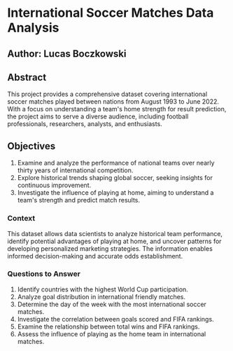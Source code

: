 # International Soccer Matches Data Analysis

## Author: Lucas Boczkowski

## Abstract

This project provides a comprehensive dataset covering international soccer matches played between nations from August 1993 to June 2022.
With a focus on understanding a team's home strength for result prediction, the project aims to serve a diverse audience, including football professionals, researchers, analysts, and enthusiasts.

## Objectives

1. Examine and analyze the performance of national teams over nearly thirty years of international competition.
2. Explore historical trends shaping global soccer, seeking insights for continuous improvement.
3. Investigate the influence of playing at home, aiming to understand a team's strength and predict match results.

### Context

This dataset allows data scientists to analyze historical team performance, identify potential advantages of playing at home, and uncover patterns for developing personalized marketing strategies.
The information enables informed decision-making and accurate odds establishment.

### Questions to Answer

1. Identify countries with the highest World Cup participation.
2. Analyze goal distribution in international friendly matches.
3. Determine the day of the week with the most international soccer matches.
4. Investigate the correlation between goals scored and FIFA rankings.
5. Examine the relationship between total wins and FIFA rankings.
6. Assess the influence of playing as the home team in international matches.
